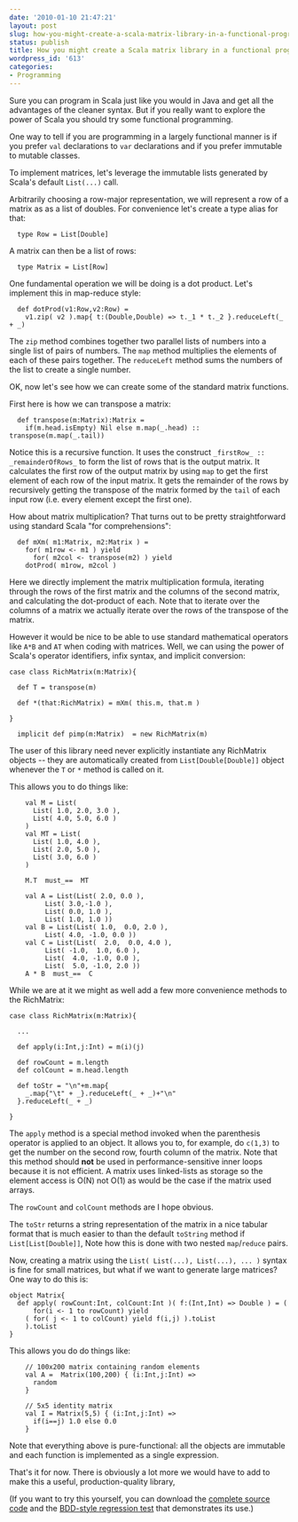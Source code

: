 ```yaml
---
date: '2010-01-10 21:47:21'
layout: post
slug: how-you-might-create-a-scala-matrix-library-in-a-functional-programming-style
status: publish
title: How you might create a Scala matrix library in a functional programming style
wordpress_id: '613'
categories:
- Programming
---
```


Sure you can program in Scala just like you would in Java and get all the advantages of the cleaner syntax.  But if you really want to explore the power of Scala you should try some functional programming.

One way to tell if you are programming in a largely functional manner is if you prefer `val` declarations to `var` declarations and if you prefer immutable to mutable classes.  

To implement matrices, let's leverage the immutable lists generated by Scala's default `List(...)` call.

Arbitrarily choosing a row-major representation, we will represent a row of a matrix as as a list of doubles.  For convenience let's create a type alias for that:

    
    
      type Row = List[Double]
    



A matrix can then be a list of rows:

    
    
      type Matrix = List[Row]
    



One fundamental operation we will be doing is a dot product.  Let's implement this in map-reduce style:

    
    
      def dotProd(v1:Row,v2:Row) = 
        v1.zip( v2 ).map{ t:(Double,Double) => t._1 * t._2 }.reduceLeft(_ + _)
    


The `zip` method combines together two parallel lists of numbers into a single list of pairs of numbers.  The `map` method multiplies the elements of each of these pairs together.  The `reduceLeft` method sums the numbers of the list to create a single number.

OK, now let's see how we can create some of the standard matrix functions.

First here is how we can transpose a matrix:

    
    
      def transpose(m:Matrix):Matrix = 
        if(m.head.isEmpty) Nil else m.map(_.head) :: transpose(m.map(_.tail))
    


Notice this is a recursive function.  It uses the construct `_firstRow_ :: _remainderOfRows_` to form the list of rows that is the output matrix.  It calculates the first row of the output matrix by using `map` to get the first element of each row of the input matrix.  It gets the remainder of the rows by recursively getting the transpose of the matrix formed by the `tail` of each input row (i.e. every element except the first one).

How about matrix multiplication?  That turns out to be pretty straightforward using standard Scala "for comprehensions":

    
    
      def mXm( m1:Matrix, m2:Matrix ) = 
        for( m1row <- m1 ) yield
          for( m2col <- transpose(m2) ) yield
    	dotProd( m1row, m2col )
    


Here we directly implement the matrix multiplication formula, iterating through the rows of the first matrix and the columns of the second matrix, and calculating the dot-product of each.  Note that to iterate over the columns of a matrix we actually iterate over the rows of the transpose of the matrix. 

However it would be nice to be able to use standard mathematical operators like `A*B` and `AT` when coding with matrices.  Well, we can using the power of Scala's operator identifiers, infix syntax, and implicit conversion:

    
    
    case class RichMatrix(m:Matrix){
    
      def T = transpose(m)
    
      def *(that:RichMatrix) = mXm( this.m, that.m )
    
    }
    
      implicit def pimp(m:Matrix)  = new RichMatrix(m)
    


The user of this library need never explicitly instantiate any RichMatrix objects -- they are automatically created from `List[Double[Double]]` object whenever the `T` or `*` method is called on it. 

This allows you to do things like:
    
    
        val M = List(
          List( 1.0, 2.0, 3.0 ),
          List( 4.0, 5.0, 6.0 )
        )
        val MT = List(
          List( 1.0, 4.0 ),
          List( 2.0, 5.0 ),
          List( 3.0, 6.0 )
        )
    
        M.T  must_==  MT
    
        val A = List(List( 2.0, 0.0 ),
    		 List( 3.0,-1.0 ),
    		 List( 0.0, 1.0 ),
    		 List( 1.0, 1.0 ))
        val B = List(List( 1.0,  0.0, 2.0 ),
    		 List( 4.0, -1.0, 0.0 ))
        val C = List(List(  2.0,  0.0, 4.0 ),
    		 List( -1.0,  1.0, 6.0 ),
    		 List(  4.0, -1.0, 0.0 ),
    		 List(  5.0, -1.0, 2.0 ))
        A * B  must_==  C
    



While we are at it we might as well add a few more convenience methods to the RichMatrix:

    
    
    case class RichMatrix(m:Matrix){
    
      ...
    
      def apply(i:Int,j:Int) = m(i)(j)
    
      def rowCount = m.length
      def colCount = m.head.length
    
      def toStr = "\n"+m.map{ 
        _.map{"\t" + _}.reduceLeft(_ + _)+"\n"
      }.reduceLeft(_ + _)
    
    }
    



The `apply` method is a special method invoked when the parenthesis operator is applied to an object.  It allows you to, for example, do `c(1,3)` to get the number on the second row, fourth column of the matrix.  Note that this method should **not** be used in performance-sensitive inner loops because it is not efficient.  A matrix uses linked-lists as storage so the element access is O(N) not O(1) as would be the case if the matrix used arrays.

The `rowCount` and `colCount` methods are I hope obvious.

The `toStr` returns a string representation of the matrix in a nice tabular format that is much easier to than the default `toString` method if `List[List[Double]]`,  Note how this is done with two nested `map`/`reduce` pairs. 

Now, creating a matrix using the `List( List(...), List(...), ... )` syntax is fine for small matrices, but what if we want to generate large matrices?  One way to do this is:

    
    
    object Matrix{
      def apply( rowCount:Int, colCount:Int )( f:(Int,Int) => Double ) = (
          for(i <- 1 to rowCount) yield 
    	( for( j <- 1 to colCount) yield f(i,j) ).toList
        ).toList
    }
    



This allows you do do things like:

    
    
        // 100x200 matrix containing random elements
        val A =  Matrix(100,200) { (i:Int,j:Int) =>
          random
        }
    
        // 5x5 identity matrix
        val I = Matrix(5,5) { (i:Int,j:Int) => 
          if(i==j) 1.0 else 0.0
        }
    



Note that everything above is pure-functional: all the objects are immutable and each function is implemented as a single expression.  

That's it for now.  There is obviously a lot more we would have to add to make this a useful, production-quality library,

(If you want to try this yourself, you can download the [complete source code](http://bit.ly/eob-src) and the [BDD-style regression test](http://bit.ly/matrix_test) that demonstrates its use.)

